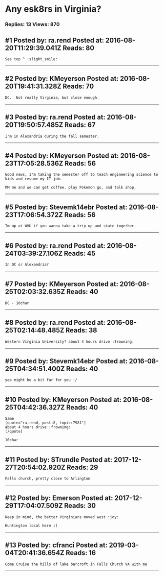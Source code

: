# Any esk8rs in Virginia?

### Replies: 13 Views: 870

## \#1 Posted by: ra.rend Posted at: 2016-08-20T11:29:39.041Z Reads: 80

```
See top ^ :slight_smile:
```

---
## \#2 Posted by: KMeyerson Posted at: 2016-08-20T19:41:31.328Z Reads: 70

```
DC.  Not really Virginia, but close enough.
```

---
## \#3 Posted by: ra.rend Posted at: 2016-08-20T19:50:57.485Z Reads: 67

```
I'm in Alexandria during the fall semester.
```

---
## \#4 Posted by: KMeyerson Posted at: 2016-08-23T17:05:28.536Z Reads: 56

```
Good news, I'm taking the semester off to teach engineering science to kids and resume my IT job.

PM me and we can get coffee, play Pokemon go, and talk shop.
```

---
## \#5 Posted by: Stevemk14ebr Posted at: 2016-08-23T17:06:54.372Z Reads: 56

```
Im up at WVU if you wanna take a trip up and skate together.
```

---
## \#6 Posted by: ra.rend Posted at: 2016-08-24T03:39:27.106Z Reads: 45

```
In DC or Alexandria?
```

---
## \#7 Posted by: KMeyerson Posted at: 2016-08-25T02:03:32.635Z Reads: 40

```
DC - 10char
```

---
## \#8 Posted by: ra.rend Posted at: 2016-08-25T02:14:48.485Z Reads: 38

```
Western Virginia University? about 4 hours drive :frowning:
```

---
## \#9 Posted by: Stevemk14ebr Posted at: 2016-08-25T04:34:51.400Z Reads: 40

```
yea might be a bit far for you :/
```

---
## \#10 Posted by: KMeyerson Posted at: 2016-08-25T04:42:36.327Z Reads: 40

```
Same
[quote="ra.rend, post:8, topic:7981"]
about 4 hours drive :frowning:
[/quote]

10char
```

---
## \#11 Posted by: STrundle Posted at: 2017-12-27T20:54:02.920Z Reads: 29

```
Falls church, pretty close to Arlington
```

---
## \#12 Posted by: Emerson Posted at: 2017-12-29T17:04:07.509Z Reads: 30

```
Keep in mind, the better Virginians moved west :joy:

Huntington local here :)
```

---
## \#13 Posted by: cfranci Posted at: 2019-03-04T20:41:36.654Z Reads: 16

```
Come Cruise the hills of lake barcroft in Falls Church VA with me
```

---
